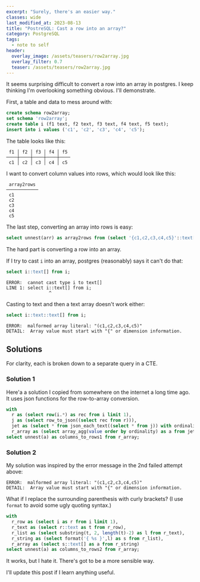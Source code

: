 ```yaml
---
excerpt: "Surely, there's an easier way."
classes: wide
last_modified_at: 2023-08-13
title: "PostreSQL: Cast a row into an array?"
category: PostgreSQL
tags:
  - note to self
header:
  overlay_image: /assets/teasers/row2array.jpg
  overlay_filter: 0.7
  teaser: /assets/teasers/row2array.jpg
---
```


It seems surprising difficult to convert a row into an array in postgres. I keep thinking I'm overlooking something obvious. I'll demonstrate.

First, a table and data to mess around with:

```sql
create schema row2array;
set schema 'row2array';
create table i (f1 text, f2 text, f3 text, f4 text, f5 text);
insert into i values ('c1', 'c2', 'c3', 'c4', 'c5');
```

The table looks like this:

```
 f1 │ f2 │ f3 │ f4 │ f5
────┼────┼────┼────┼────
 c1 │ c2 │ c3 │ c4 │ c5
```

I want to convert column values into rows, which would look like this:

```
 array2rows
────────────
 c1
 c2
 c3
 c4
 c5
```

The last step, converting an array into rows is easy:

```sql
select unnest(arr) as array2rows from (select '{c1,c2,c3,c4,c5}'::text[] as arr) as r;
```

The hard part is converting a row into an array.

If I try to cast `i` into an array, postgres (reasonably) says it can't do that:

```sql
select i::text[] from i;
```
```
ERROR:  cannot cast type i to text[]
LINE 1: select i::text[] from i;
                ^
```

Casting to text and then a text array doesn't work either:

```sql
select i::text::text[] from i;
```
```
ERROR:  malformed array literal: "(c1,c2,c3,c4,c5)"
DETAIL:  Array value must start with "{" or dimension information.
```

## Solutions

For clarity, each is broken down to a separate query in a CTE.

### Solution 1


Here'a a solution I copied from somewhere on  the internet a long time ago. It uses json functions for the row-to-array conversion.

```sql
with
  r as (select row(i.*) as rec from i limit 1),
  j as (select row_to_json((select rec from r))),
  jet as (select * from json_each_text((select * from j)) with ordinality ),
  r_array as (select array_agg(value order by ordinality) as a from jet)
select unnest(a) as columns_to_rows1 from r_array;
```


### Solution 2

My solution was inspired by the error message in the 2nd failed attempt above:

```
ERROR:  malformed array literal: "(c1,c2,c3,c4,c5)"
DETAIL:  Array value must start with "{" or dimension information.
```

What if I replace the surrounding parenthesis with curly brackets? (I use `format` to avoid some ugly quoting syntax.)

```sql
with
  r_row as (select i as r from i limit 1),
  r_text as (select r::text as t from r_row),
  r_list as (select substring(t, 2, length(t)-2) as l from r_text),
  r_string as (select format('{ %s }',l) as s from r_list),
  r_array as (select s::text[] as a from r_string)
select unnest(a) as columns_to_rows2 from r_array;
```

It works, but I hate it. There's got to be a more sensible way.

I'll update this post if I learn anything useful.


